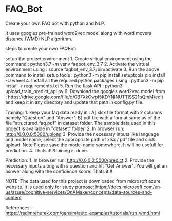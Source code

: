 # FAQ_Bot
Create your own FAQ bot with python and NLP.

It uses googles pre-trained word2vec model along with word movers distance (WMD) NLP algorithm.

steps to create your own FAQBot:

setup the project environment
	1. Create virtual environment using the command : python3.7 -m venv faqbot_env_3.7
	2. Activate the virtual environment using : source faqbot_env_3.7/bin/activate
	3. Run the above command to install setup tools : python3 -m pip install setuptools pip install -U wheel
	4. Install all the required python packages using : python3 -m pip install -r requirements.txt
	5. Run the flask API : python3 upload_train_predict_api.py
	6. Download the googles word2vec model from : https://drive.google.com/file/d/0B7XkCwpI5KDYNlNUTTlSS21pQmM/edit
	and keep it in any directory and update that path in config.py file. 

Training:
	1. keep your faq data ready in :
		A] xlsx file format with 2 columns namely "Question" and "Answer".
		B] pdf file with a format same as of the file "structured_faq.pdf" in dataset folder.
	The sample data used in this project is available in "dataset" folder.
	2. In browser run: http://0.0.0.0:5000/upload
	3. Provide the necessary inputs like language and model name, select the appropriate path of xlsx / pdf file and click upload.
		Note:Please save the model name somewhere. It will be usefull for prediction.
	4. Thats it!!!training is done.

Prediction: 
	1. In browser run: http://0.0.0.0:5000/predict
	2. Provide the necessary inputs along with a question and hit "Get Answer". You will get an asnwer along with the confidence score.
	Thats it!!!


NOTE: The data used for this project is downloaded from microsoft azure website. It is used only for study purpose: https://docs.microsoft.com/en-us/azure/cognitive-services/QnAMaker/concepts/data-sources-and-content

References:
https://radimrehurek.com/gensim/auto_examples/tutorials/run_wmd.html


